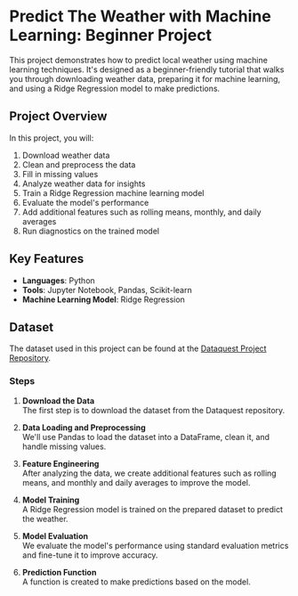 # Predict The Weather with Machine Learning: Beginner Project

This project demonstrates how to predict local weather using machine learning techniques. It's designed as a beginner-friendly tutorial that walks you through downloading weather data, preparing it for machine learning, and using a Ridge Regression model to make predictions.

## Project Overview

In this project, you will:
1. Download weather data
2. Clean and preprocess the data
3. Fill in missing values
4. Analyze weather data for insights
5. Train a Ridge Regression machine learning model
6. Evaluate the model's performance
7. Add additional features such as rolling means, monthly, and daily averages
8. Run diagnostics on the trained model

## Key Features

- **Languages**: Python
- **Tools**: Jupyter Notebook, Pandas, Scikit-learn
- **Machine Learning Model**: Ridge Regression

## Dataset

The dataset used in this project can be found at the [Dataquest Project Repository](https://github.com/dataquestio/project-weather).

### Steps

1. **Download the Data**  
   The first step is to download the dataset from the Dataquest repository.

2. **Data Loading and Preprocessing**  
   We'll use Pandas to load the dataset into a DataFrame, clean it, and handle missing values.

3. **Feature Engineering**  
   After analyzing the data, we create additional features such as rolling means, and monthly and daily averages to improve the model.

4. **Model Training**  
   A Ridge Regression model is trained on the prepared dataset to predict the weather.

5. **Model Evaluation**  
   We evaluate the model's performance using standard evaluation metrics and fine-tune it to improve accuracy.

6. **Prediction Function**  
   A function is created to make predictions based on the model.
